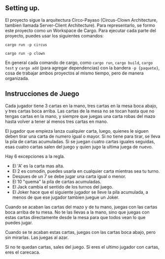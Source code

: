 ## Setting up.

El proyecto sigue la arquitectura Circo-Payaso (Circus-Clown Architecture,
tambien llamada Server-Client Architecture). Para representarlo, se formo
este proyecto como un Workspace de Cargo. Para ejecutar cada parte del
proyecto, puedes usar los siguientes comandos:

```shell
cargo run -p circus

cargo run -p clown
```

En general cada comando de cargo, como `cargo run`, `cargo build`, `cargo test`
y `cargo add` (para agregar dependencias) con la bandera `-p {paquete}`, cosa
de trabajar ambos proyectos al mismo tiempo, pero de manera organizada.

## Instrucciones de Juego

Cada jugador tiene 3 cartas en la mano, tres cartas en la mesa boca abajo, y
tres cartas boca arriba. Las cartas de la mesa no se tocan hasta que no tengas
cartas en la mano, y siempre que juegas una carta robas del mazo hasta volver
a tener al menos tres cartas en mano.

El jugador que empieza lanza cualquier carta, luego, quienes le siguen deben
tirar una carta de numero igual o mayor. Si no tiene para tirar, se lleva la
pila de cartas acumuladas. Si se juegan cuatro cartas iguales seguidas, esas
cuatro cartas salen del juego y quien jugo la ultima juega de nuevo.

Hay 6 excepciones a la regla.

- El 'A' es la carta mas alta.
- El 2 es comodin, puedes usarla en cualquier carta mientras sea tu turno.
- Despues de un 7 se debe jugar una carta igual o menor.
- El 10 "quema" la pila de cartas acumuladas.
- El Jack cambia el sentido de los turnos del juego.
- El Joker hace que el siguiente jugador se lleve la pila acumulada, a menos
  de que ese jugador tambien juegue un Joker.

Cuando se acaban las cartas del mazo y de tu mano, juegas con las cartas boca
arriba de tu mesa. No te las llevas a la mano, sino que juegas con estas cartas
directamente desde la mesa para que todos vean lo que puedes jugar.

Cuando se te acaban estas cartas, juegas con las cartas boca abajo, pero sin
mirarlas. Las juegas al azar.

Si no te quedan cartas, sales del juego. Si eres el ultimo jugador con cartas,
eres el carecaca.

